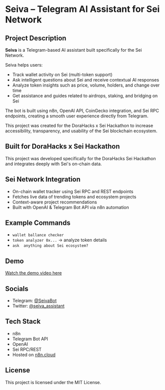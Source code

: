 # Seiva – Telegram AI Assistant for Sei Network

## Project Description

**Seiva** is a Telegram-based AI assistant built specifically for the Sei Network.

Seiva helps users:
- Track wallet activity on Sei (multi-token support)
- Ask intelligent questions about Sei and receive contextual AI responses
- Analyze token insights such as price, volume, holders, and change over time
- Get assistance and guides related to airdrops, staking, and bridging on Sei

The bot is built using n8n, OpenAI API, CoinGecko integration, and Sei RPC endpoints, creating a smooth user experience directly from Telegram.

This project was created for the DoraHacks x Sei Hackathon to increase accessibility, transparency, and usability of the Sei blockchain ecosystem.

## Built for DoraHacks x Sei Hackathon
This project was developed specifically for the DoraHacks Sei Hackathon and integrates deeply with Sei's on-chain data.

## Sei Network Integration
- On-chain wallet tracker using Sei RPC and REST endpoints
- Fetches live data of trending tokens and ecosystem projects
- Context-aware project recommendations
- Built with OpenAI & Telegram Bot API via n8n automation

## Example Commands
- `wallet ballance checker`
- `token analyzer 0x...` → analyze token details
- `ask  anything about Sei ecosystem?`

## Demo
[Watch the demo video here](<URL_TO_YOUR_DEMO_VIDEO>)

## Socials
- Telegram: [@SeivaBot](https://t.me/sei_vabot)
- Twitter: [@seiva_assistant](https://x.com/seiva_assistant)

## Tech Stack
- n8n
- Telegram Bot API
- OpenAI
- Sei RPC/REST
- Hosted on [n8n.cloud](https://n8n.cloud/)

## License
This project is licensed under the MIT License.
